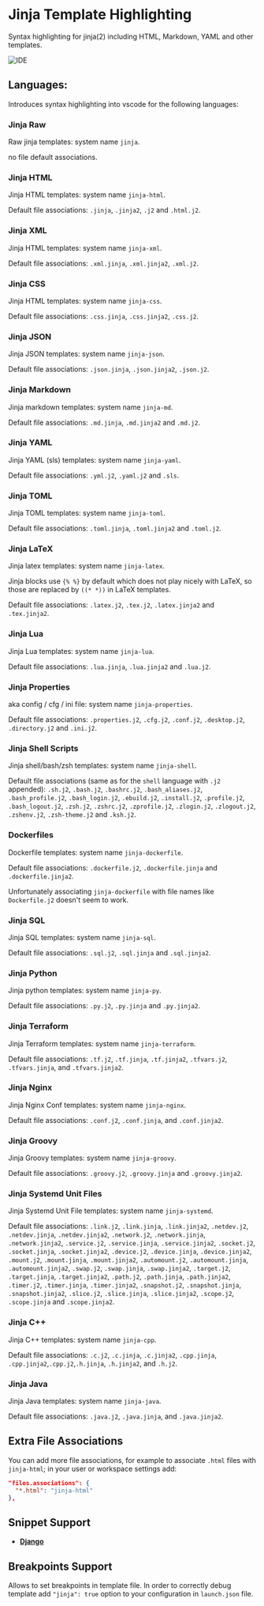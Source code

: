 # Jinja Template Highlighting

Syntax highlighting for jinja(2) including HTML, Markdown, YAML and other templates.

![IDE](https://raw.githubusercontent.com/samuelcolvin/jinjahtml-vscode/master/screenshot.png)

## Languages:

Introduces syntax highlighting into vscode for the following languages:

### Jinja Raw

Raw jinja templates: system name `jinja`.

no file default associations.

### Jinja HTML

Jinja HTML templates: system name `jinja-html`.

Default file associations: `.jinja`, `.jinja2`, `.j2` and `.html.j2`.

### Jinja XML

Jinja HTML templates: system name `jinja-xml`.

Default file associations: `.xml.jinja`, `.xml.jinja2`, `.xml.j2`.

### Jinja CSS

Jinja HTML templates: system name `jinja-css`.

Default file associations: `.css.jinja`, `.css.jinja2`, `.css.j2`.

### Jinja JSON

Jinja JSON templates: system name `jinja-json`.

Default file associations: `.json.jinja`, `.json.jinja2`, `.json.j2`.

### Jinja Markdown

Jinja markdown templates: system name `jinja-md`.

Default file associations: `.md.jinja`, `.md.jinja2` and `.md.j2`.

### Jinja YAML

Jinja YAML (sls) templates: system name `jinja-yaml`.

Default file associations: `.yml.j2`, `.yaml.j2` and `.sls`.

### Jinja TOML

Jinja TOML templates: system name `jinja-toml`.

Default file associations: `.toml.jinja`, `.toml.jinja2` and `.toml.j2`.

### Jinja LaTeX

Jinja latex templates: system name `jinja-latex`.

Jinja blocks use `{% %}` by default which does not play nicely with LaTeX,
so those are replaced by `((* *))` in LaTeX templates.

Default file associations: `.latex.j2`, `.tex.j2`, `.latex.jinja2` and `.tex.jinja2`.

### Jinja Lua

Jinja Lua templates: system name `jinja-lua`.

Default file associations: `.lua.jinja`, `.lua.jinja2` and `.lua.j2`.

### Jinja Properties

aka config / cfg / ini file: system name `jinja-properties`.

Default file associations: `.properties.j2`, `.cfg.j2`, `.conf.j2`, `.desktop.j2`, `.directory.j2` and `.ini.j2`.

### Jinja Shell Scripts

Jinja shell/bash/zsh templates: system name `jinja-shell`.

Default file associations (same as for the `shell` language with `.j2` appended):
`.sh.j2`, `.bash.j2`, `.bashrc.j2`, `.bash_aliases.j2`, `.bash_profile.j2`,
`.bash_login.j2`, `.ebuild.j2`, `.install.j2`, `.profile.j2`, `.bash_logout.j2`, `.zsh.j2`, `.zshrc.j2`,
`.zprofile.j2`, `.zlogin.j2`, `.zlogout.j2`, `.zshenv.j2`, `.zsh-theme.j2` and `.ksh.j2`.

### Dockerfiles

Dockerfile templates: system name `jinja-dockerfile`.

Default file associations: `.dockerfile.j2`, `.dockerfile.jinja` and `.dockerfile.jinja2`.

Unfortunately associating `jinja-dockerfile` with file names like `Dockerfile.j2` doesn't seem to work.

### Jinja SQL

Jinja SQL templates: system name `jinja-sql`.

Default file associations: `.sql.j2`, `.sql.jinja` and `.sql.jinja2`.

### Jinja Python

Jinja python templates: system name `jinja-py`.

Default file associations: `.py.j2`, `.py.jinja` and `.py.jinja2`.

### Jinja Terraform

Jinja Terraform templates: system name `jinja-terraform`.

Default file associations: `.tf.j2`, `.tf.jinja`, `.tf.jinja2`, `.tfvars.j2`, `.tfvars.jinja`, and `.tfvars.jinja2`.

### Jinja Nginx

Jinja Nginx Conf templates: system name `jinja-nginx`.

Default file associations: `.conf.j2`, `.conf.jinja`, and `.conf.jinja2`.

### Jinja Groovy

Jinja Groovy templates: system name `jinja-groovy`.

Default file associations: `.groovy.j2`, `.groovy.jinja` and `.groovy.jinja2`.

### Jinja Systemd Unit Files

Jinja Systemd Unit File templates: system name `jinja-systemd`.

Default file associations: `.link.j2`, `.link.jinja`, `.link.jinja2`, `.netdev.j2`, `.netdev.jinja`, `.netdev.jinja2`, `.network.j2`, `.network.jinja`, `.network.jinja2`, `.service.j2`, `.service.jinja`, `.service.jinja2`, `.socket.j2`, `.socket.jinja`, `.socket.jinja2`, `.device.j2`, `.device.jinja`, `.device.jinja2`, `.mount.j2`, `.mount.jinja`, `.mount.jinja2`, `.automount.j2`, `.automount.jinja`, `.automount.jinja2`, `.swap.j2`, `.swap.jinja`, `.swap.jinja2`, `.target.j2`, `.target.jinja`, `.target.jinja2`, `.path.j2`, `.path.jinja`, `.path.jinja2`, `.timer.j2`, `.timer.jinja`, `.timer.jinja2`, `.snapshot.j2`, `.snapshot.jinja`, `.snapshot.jinja2`, `.slice.j2`, `.slice.jinja`, `.slice.jinja2`, `.scope.j2`, `.scope.jinja` and `.scope.jinja2`.

### Jinja C++

Jinja C++ templates: system name `jinja-cpp`.

Default file associations: `.c.j2`, `.c.jinja`, `.c.jinja2`, `.cpp.jinja`, `.cpp.jinja2`,`.cpp.j2`,`.h.jinja`, `.h.jinja2`, and `.h.j2`.

### Jinja Java

Jinja Java templates: system name `jinja-java`.

Default file associations: `.java.j2`, `.java.jinja`, and `.java.jinja2`.

## Extra File Associations

You can add more file associations, for example to associate `.html` files with `jinja-html`;
in your user or workspace settings add:

```json
"files.associations": {
  "*.html": "jinja-html"
},
```

## Snippet Support

* **[Django](https://github.com/vscode-django/vscode-django)**

## Breakpoints Support

Allows to set breakpoints in template file.
In order to correctly debug template add `"jinja": true` option to your configuration in `launch.json` file.
